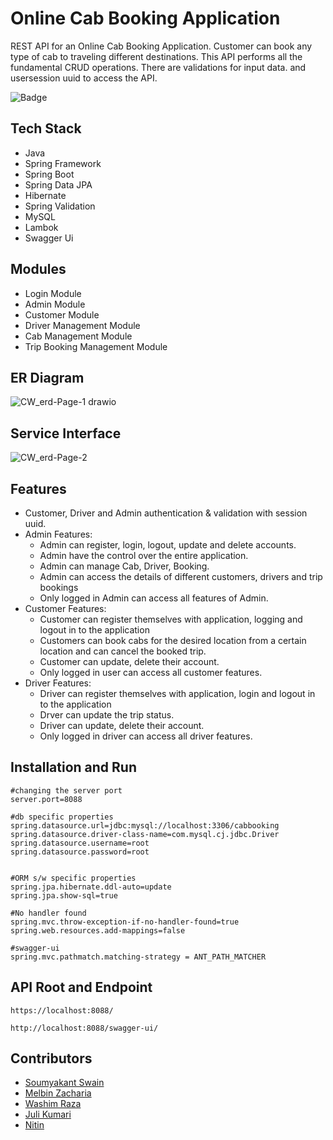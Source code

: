 # Online Cab Booking Application                                                          


REST API for an Online Cab Booking Application. Customer can book any type of cab to traveling different destinations. This API performs all the fundamental CRUD operations. There are validations for input data. and usersession uuid to access the API.

![Badge](https://visitor-counter-badge.vercel.app/api/Soumya048/knowledgeable-sea-5909/)

## Tech Stack
- Java
- Spring Framework
- Spring Boot
- Spring Data JPA
- Hibernate
- Spring Validation
- MySQL
- Lambok
- Swagger Ui

## Modules
- Login Module
- Admin Module
- Customer Module
- Driver Management Module
- Cab Management Module
- Trip Booking Management Module

## ER Diagram

![CW_erd-Page-1 drawio](https://user-images.githubusercontent.com/91946820/193461776-93cf301d-6720-41d5-b879-2f65c6eda855.png)


## Service Interface

![CW_erd-Page-2](https://user-images.githubusercontent.com/91946820/193463654-153d1ef7-6a4f-45eb-9651-3da6cf4ee6cf.jpg)



## Features

- Customer, Driver and Admin authentication & validation with session uuid.
- Admin Features:
  - Admin can register, login, logout, update and delete accounts.
  - Admin have the control over the entire application.
  - Admin can manage Cab, Driver, Booking.
  - Admin can access the details of different customers, drivers and trip bookings
  - Only logged in Admin can access all features of Admin.
- Customer Features:
  - Customer can register themselves with application, logging and logout in to the application
  - Customers can book cabs for the desired location from a certain location and can cancel the booked trip. 
  - Customer can update, delete their account.
  - Only logged in user can access all customer features.
- Driver Features:
  - Driver can register themselves with application, login and logout in to the application
  - Drver can update the trip status. 
  - Driver can update, delete their account.
  - Only logged in driver can access all driver features.

## Installation and Run

```
#changing the server port
server.port=8088

#db specific properties
spring.datasource.url=jdbc:mysql://localhost:3306/cabbooking
spring.datasource.driver-class-name=com.mysql.cj.jdbc.Driver
spring.datasource.username=root
spring.datasource.password=root


#ORM s/w specific properties
spring.jpa.hibernate.ddl-auto=update
spring.jpa.show-sql=true

#No handler found
spring.mvc.throw-exception-if-no-handler-found=true
spring.web.resources.add-mappings=false

#swagger-ui
spring.mvc.pathmatch.matching-strategy = ANT_PATH_MATCHER

```

## API Root and Endpoint

```
https://localhost:8088/
```

```
http://localhost:8088/swagger-ui/
```

## Contributors

- [Soumyakant Swain](https://github.com/Soumya048)
- [Melbin Zacharia](https://github.com/melbinzaharia)
- [Washim Raza](https://github.com/washimraza1234)
- [Juli Kumari](https://github.com/Julikumari048)
- [Nitin](https://github.com/nitinaggarwal2512)



